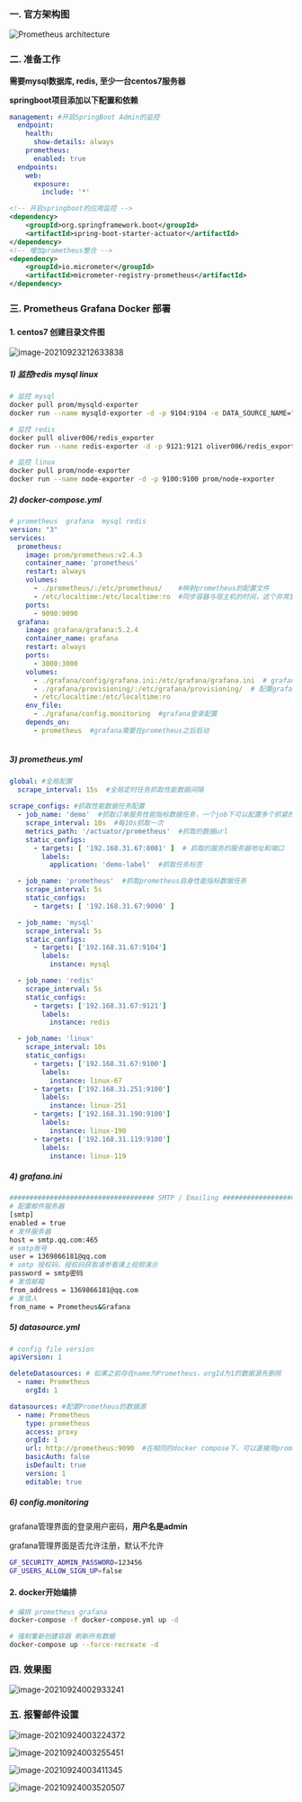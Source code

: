 ### 一. 官方架构图

![Prometheus architecture](images/architecture.png)

### 二. 准备工作

**需要mysql数据库, redis, 至少一台centos7服务器**

**springboot项目添加以下配置和依赖**

```yaml
management: #开启SpringBoot Admin的监控
  endpoint:
    health:
      show-details: always
    prometheus:
      enabled: true
  endpoints:
    web:
      exposure:
        include: '*'
```

```xml
<!-- 开启springboot的应用监控 -->
<dependency>
    <groupId>org.springframework.boot</groupId>
    <artifactId>spring-boot-starter-actuator</artifactId>
</dependency>
<!-- 增加prometheus整合 -->
<dependency>
    <groupId>io.micrometer</groupId>
    <artifactId>micrometer-registry-prometheus</artifactId>
</dependency>
```



### 三. Prometheus Grafana Docker 部署

#### 1. **centos7 创建目录文件图**

![image-20210923212633838](images/image-20210923212633838.png)



##### 1) 监控redis mysql linux

```bash
# 监控 mysql
docker pull prom/mysqld-exporter
docker run --name mysqld-exporter -d -p 9104:9104 -e DATA_SOURCE_NAME="root:123456@(192.168.31.67:3306)/devops" prom/mysqld-exporter

# 监控 redis
docker pull oliver006/redis_exporter
docker run --name redis-exporter -d -p 9121:9121 oliver006/redis_exporter --redis.addr redis://192.168.31.67:6379

# 监控 linux
docker pull prom/node-exporter
docker run --name node-exporter -d -p 9100:9100 prom/node-exporter

```



#####  2) **docker-compose.yml**

```yaml
# prometheus  grafana  mysql redis 
version: "3"
services:
  prometheus:
    image: prom/prometheus:v2.4.3
    container_name: 'prometheus'
    restart: always
    volumes:
      - ./prometheus/:/etc/prometheus/    #映射prometheus的配置文件
      - /etc/localtime:/etc/localtime:ro  #同步容器与宿主机的时间，这个非常重要，如果时间不一致，会导致prometheus抓不到数据
    ports:
      - 9090:9090
  grafana:
    image: grafana/grafana:5.2.4
    container_name: grafana
    restart: always
    ports:
      - 3000:3000
    volumes:
      - ./grafana/config/grafana.ini:/etc/grafana/grafana.ini  # grafana报警邮件配置
      - ./grafana/provisioning/:/etc/grafana/provisioning/  # 配置grafana的prometheus数据源
      - /etc/localtime:/etc/localtime:ro
    env_file:
      - ./grafana/config.monitoring  #grafana登录配置
    depends_on:
      - prometheus  #grafana需要在prometheus之后启动
   
```

 

##### 3) **prometheus.yml**

```yaml
global: #全局配置
  scrape_interval: 15s  #全局定时任务抓取性能数据间隔
  
scrape_configs: #抓取性能数据任务配置
  - job_name: 'demo'  #抓取订单服务性能指标数据任务，一个job下可以配置多个抓紧的targets，比如订单服务多个实例机器
    scrape_interval: 10s  #每10s抓取一次
    metrics_path: '/actuator/prometheus'  #抓取的数据url
    static_configs:
      - targets: [ '192.168.31.67:8081' ]  # 抓取的服务的服务器地址和端口
        labels:
          application: 'demo-label'  #抓取任务标签

  - job_name: 'prometheus'  #抓取prometheus自身性能指标数据任务
    scrape_interval: 5s
    static_configs:
      - targets: [ '192.168.31.67:9090' ]

  - job_name: 'mysql'
    scrape_interval: 5s
    static_configs:
      - targets: ['192.168.31.67:9104']
        labels:
          instance: mysql

  - job_name: 'redis'
    scrape_interval: 5s
    static_configs:
      - targets: ['192.168.31.67:9121']
        labels:
          instance: redis

  - job_name: 'linux'
    scrape_interval: 10s
    static_configs:
      - targets: ['192.168.31.67:9100']
        labels:
          instance: linux-67
      - targets: ['192.168.31.251:9100']
        labels:
          instance: linux-251
      - targets: ['192.168.31.190:9100']
        labels:
          instance: linux-190
      - targets: ['192.168.31.119:9100']
        labels:
          instance: linux-119
```



##### 4) **grafana.ini**

```bash
#################################### SMTP / Emailing ##########################
# 配置邮件服务器
[smtp]
enabled = true
# 发件服务器
host = smtp.qq.com:465
# smtp账号
user = 1369866181@qq.com
# smtp 授权码，授权码获取请参看课上视频演示
password = smtp密码
# 发信邮箱
from_address = 1369866181@qq.com
# 发信人
from_name = Prometheus&Grafana
```



##### 5) **datasource.yml**

```yaml
# config file version
apiVersion: 1

deleteDatasources: # 如果之前存在name为Prometheus，orgId为1的数据源先删除
  - name: Prometheus
    orgId: 1

datasources: #配置Prometheus的数据源
  - name: Prometheus
    type: prometheus
    access: proxy
    orgId: 1
    url: http://prometheus:9090  #在相同的docker compose下，可以直接用prometheus服务名直接访问
    basicAuth: false
    isDefault: true
    version: 1
    editable: true
```



##### 6) **config.monitoring**

grafana管理界面的登录用户密码，**用户名是admin**

grafana管理界面是否允许注册，默认不允许

```bash
GF_SECURITY_ADMIN_PASSWORD=123456
GF_USERS_ALLOW_SIGN_UP=false
```



#### 2. docker开始编排

````bash
# 编排 prometheus grafana
docker-compose -f docker-compose.yml up -d

# 强制重新创建容器 刷新所有数据
docker-compose up --force-recreate -d
````



### 四. 效果图

![image-20210924002933241](images/image-20210924002933241.png)





### 五. 报警邮件设置

![image-20210924003224372](images/image-20210924003224372.png)

![image-20210924003255451](images/image-20210924003255451.png)

![image-20210924003411345](images/image-20210924003411345.png)

![image-20210924003520507](images/image-20210924003520507.png)
























